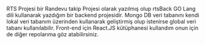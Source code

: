 RTS Projesi bir Randevu takip Projesi olarak yazılmış olup rtsBack GO Lang dili kullanarak yazdığım bir backend projesidir. Mongo DB veri tabanını kendi lokal veri tabanım üzerinden kullanarak geliştirmiş olup istenirse global veri tabanı kullanılabilir. Front-end için React.JS kütüphanesi kullandım onun için de diğer repolarıma göz atabilirsiniz. 
